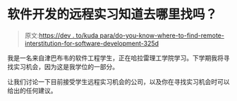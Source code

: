 # 软件开发的远程实习知道去哪里找吗？

> 原文:[https://dev . to/kuda para/do-you-know-where-to-find-remote-interstitution-for-software-development-325d](https://dev.to/kudapara/do-you-know-where-to-find-remote-internship-for-software-development-325d)

我是一名来自津巴布韦的软件工程学生，正在哈拉雷理工学院学习。下学期我将寻找实习机会，因为这是我学位的一部分。

让我们讨论一下目前接受学生远程实习机会的公司，以及你在寻找实习机会时可以给出的任何建议。